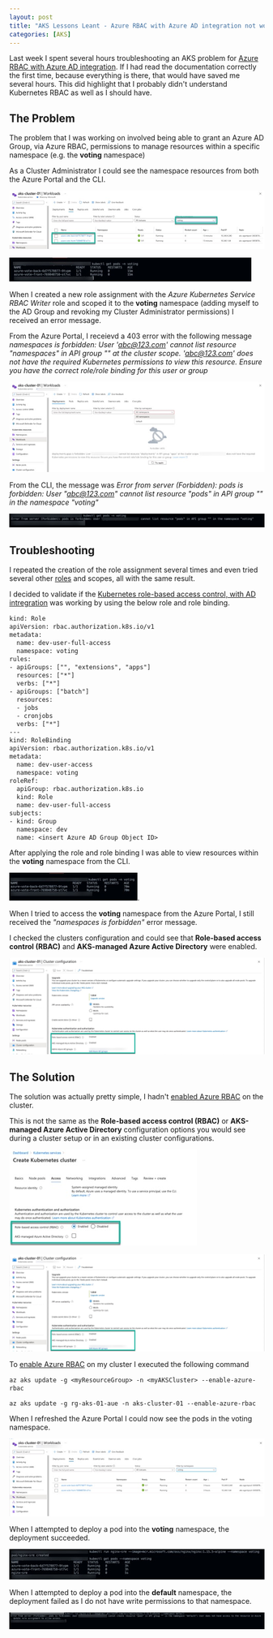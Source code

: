 ```yaml
---
layout: post
title: "AKS Lessons Leant - Azure RBAC with Azure AD integration not working"
categories: [AKS]
---
```


Last week I spent several hours troubleshooting an AKS problem for [Azure RBAC with Azure AD integration](https://docs.microsoft.com/en-us/azure/aks/azure-ad-rbac). If I had read the documentation correctly the first time, because everything is there, that would have saved me several hours. This did highlight that I probably didn't understand Kubernetes RBAC as well as I should have. 

## The Problem

The problem that I was working on involved being able to grant an Azure AD Group, via Azure RBAC, permissions to manage resources within a specific namespace (e.g. the **voting** namespace)

As a Cluster Administrator I could see the namespace resources from both the Azure Portal and the CLI.

![](/docs/assets/images/aks-rbac/aks-rbac-voting-pods-admin.jpg)

![](/docs/assets/images/aks-rbac/aks-rbac-voting-pods-cli-admin.jpg)

When I created a new role assignment with the *Azure Kubernetes Service RBAC Writer* role and scoped it to the **voting** namespace (adding myself to the AD Group and revoking my Cluster Administrator permissions) I received an error message. 

From the Azure Portal, I receievd a 403 error with the following message *namespaces is forbidden: User 'abc@123.com' cannot list resource "namespaces" in API group "" at the cluster scope. 'abc@123.com' does not have the required Kubernetes permissions to view this resource. Ensure you have the correct role/role binding for this user or group*

![](/docs/assets/images/aks-rbac/aks-rbac-voting-pods-portal-forbidden-user.jpg)

From the CLI, the message was *Error from server (Forbidden): pods is forbidden: User "abc@123.com" cannot list resource "pods" in API group "" in the namespace "voting"*

![](/docs/assets/images/aks-rbac/aks-rbac-voting-pods-cli-forbidden-user.jpg)

## Troubleshooting

I repeated the creation of the role assignment several times and even tried several other [roles](https://docs.microsoft.com/en-us/azure/aks/manage-azure-rbac#create-role-assignments-for-users-to-access-cluster) and scopes, all with the same result.

I decided to validate if the [Kubernetes role-based access control, with AD intregration](https://docs.microsoft.com/en-us/azure/aks/azure-ad-rbac) was working by using the below role and role binding. 

```
kind: Role
apiVersion: rbac.authorization.k8s.io/v1
metadata:
  name: dev-user-full-access
  namespace: voting
rules:
- apiGroups: ["", "extensions", "apps"]
  resources: ["*"]
  verbs: ["*"]
- apiGroups: ["batch"]
  resources:
  - jobs
  - cronjobs
  verbs: ["*"]
---
kind: RoleBinding
apiVersion: rbac.authorization.k8s.io/v1
metadata:
  name: dev-user-access
  namespace: voting
roleRef:
  apiGroup: rbac.authorization.k8s.io
  kind: Role
  name: dev-user-full-access
subjects:
- kind: Group
  namespace: dev
  name: <insert Azure AD Group Object ID>
```

After applying the role and role binding I was able to view resources within the **voting** namespace from the CLI.

![](/docs/assets/images/aks-rbac/aks-rbac-voting-pods-cli-roleandbinding.jpg).

When I tried to access the **voting** namespace from the Azure Portal, I still received the *"namespaces is forbidden"* error message.

I checked the clusters configuration and could see that **Role-based access control (RBAC)** and **AKS-managed Azure Active Directory**  were enabled.

![](/docs/assets/images/aks-rbac/aks-rbac-clusterconfiguration.jpg)

## The Solution

The solution was actually pretty simple, I hadn't [enabled Azure RBAC](https://docs.microsoft.com/en-us/azure/aks/manage-azure-rbac#create-a-new-cluster-using-azure-rbac-and-managed-azure-ad-integration) on the cluster.

This is not the same as the **Role-based access control (RBAC)** or **AKS-managed Azure Active Directory** configuration options you would see during a cluster setup or in an existing cluster configurations.

![](/docs/assets/images/aks-rbac/aks-rbac-cluster-deployment-access.jpg)

![](/docs/assets/images/aks-rbac/aks-rbac-clusterconfiguration.jpg)

To [enable Azure RBAC](https://docs.microsoft.com/en-us/azure/aks/manage-azure-rbac#integrate-azure-rbac-into-an-existing-cluster) on my cluster I executed the following command 

```
az aks update -g <myResourceGroup> -n <myAKSCluster> --enable-azure-rbac
```

```
az aks update -g rg-aks-01-aue -n aks-cluster-01 --enable-azure-rbac
```

When I refreshed the Azure Portal I could now see the pods in the voting namespace.

![](/docs/assets/images/aks-rbac/aks-rbac-voting-pods-portal-user-working.jpg)

When I attempted to deploy a pod into the **voting** namespace, the deployment succeeded.

![](/docs/assets/images/aks-rbac/aks-rbac-voting-pods-cli-pod-deployment-working.jpg)

When I attempted to deploy a pod into the **default** namespace, the deployment failed as I do not have write permissions to that namespace.

![](/docs/assets/images/aks-rbac/aks-rbac-voting-pods-cli-pod-deployment-fail.jpg)
